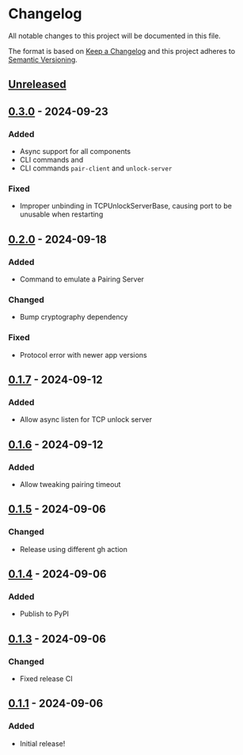 # Changelog

All notable changes to this project will be documented in this file.

The format is based on [Keep a Changelog](https://keepachangelog.com/en/1.0.0/)
and this project adheres to [Semantic Versioning](https://semver.org/spec/v2.0.0.html).

## [Unreleased]

## [0.3.0] - 2024-09-23
### Added
- Async support for all components
- CLI commands  and
- CLI commands `pair-client` and `unlock-server`

### Fixed
- Improper unbinding in TCPUnlockServerBase, causing port to be unusable when restarting

## [0.2.0] - 2024-09-18
### Added
- Command to emulate a Pairing Server

### Changed
- Bump cryptography dependency

### Fixed
- Protocol error with newer app versions

## [0.1.7] - 2024-09-12
### Added
- Allow async listen for TCP unlock server

## [0.1.6] - 2024-09-12
### Added
- Allow tweaking pairing timeout

## [0.1.5] - 2024-09-06
### Changed
- Release using different gh action

## [0.1.4] - 2024-09-06
### Added
- Publish to PyPI

## [0.1.3] - 2024-09-06
### Changed
- Fixed release CI

## [0.1.1] - 2024-09-06
### Added
- Initial release!

[Unreleased]: https://github.com/lmgarret/py-pcbu/compare/0.3.0...HEAD
[0.3.0]: https://github.com/lmgarret/py-pcbu/compare/0.2.0...0.3.0
[0.2.0]: https://github.com/lmgarret/py-pcbu/compare/0.1.7...0.2.0
[0.1.7]: https://github.com/lmgarret/py-pcbu/compare/0.1.6...0.1.7
[0.1.6]: https://github.com/lmgarret/py-pcbu/compare/0.1.5...0.1.6
[0.1.5]: https://github.com/lmgarret/py-pcbu/compare/0.1.4...0.1.5
[0.1.4]: https://github.com/lmgarret/py-pcbu/compare/0.1.3...0.1.4
[0.1.3]: https://github.com/lmgarret/py-pcbu/compare/0.1.1...0.1.3
[0.1.1]: https://github.com/lmgarret/py-pcbu/compare/7072a13019d0054e81e7d8d2ed249a9498bd4ddd...0.1.1
